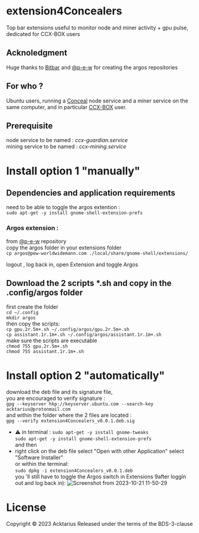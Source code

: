 # extension4Concealers
Top bar extensions useful to monitor node and miner activity + gpu pulse, dedicated for CCX-BOX users 

## Acknoledgment
Huge thanks to [Bitbar](https://github.com/matryer/bitbar) and [@p-e-w](https://github.com/p-e-w/argos) for creating the argos repositories

## For who ?
Ubuntu users, running a [Conceal](https://conceal.network) node service and a miner service on the same computer, and in particular [CCX-BOX](https://nodesandbits.com) user.

## Prerequisite
node service to be named : *ccx-guardian.service*  
mining service to be named : *ccx-mining.service*

# Install option 1 "manually"

## Dependencies and application requirements
need to be able to toggle the argos extention :  
`sudo apt-get -y install gnome-shell-extension-prefs`

### Argos extension :
from [@p-e-w](https://github.com/p-e-w/argos) repository  
copy the argos folder in your extensions folder  
`cp argos@pew-worldwidemann.com ./local/share/gnome-shell/extensions/`  
  
logout , log back in, open Extension and toggle Argos  

## Download the 2 scripts *.sh and copy in the .config/argos folder
first create the folder  
`cd ~/.config`  
`mkdir argos`  
then copy the scripts:  
`cp gpu.2r.5m+.sh ~/.config/argos/gpu.2r.5m+.sh`  
`cp assistant.1r.1m+.sh ~/.config/argos/assistant.1r.1m+.sh`  
make sure the scripts are executable  
`chmod 755 gpu.2r.5m+.sh`  
`chmod 755 assistant.1r.1m+.sh`  

# Install option 2 "automatically"
download the deb file and its signature file,  
you are encouraged to verify signature :  
`gpg --keyserver hkp://keyserver.ubuntu.com --search-key acktarius@protonmail.com`  
and within the folder where the 2 files are located :  
`gpg --verify extension4Concealers_v0.0.1.deb.sig`  

- :warning: in terminal :
`sudo apt-get -y install gnome-tweaks`  
`sudo apt-get -y install gnome-shell-extension-prefs`  
and then  
- right click on the deb file select
"Open with other Application"
select "Software Installer"  
or within the terminal:  
`sudo dpkg -i extension4Concealers_v0.0.1.deb`  
 you 'll still have to toggle the Argos switch in Extensions 9after loggin out and log back in):
 ![Screenshot from 2023-10-21 11-50-29](https://github.com/Acktarius/extension4Concealers/assets/94026250/eec18719-9dc6-4804-a056-ba4430ede89f)

# License
Copyright © 2023 Acktarius
Released under the terms of the BDS-3-clause
